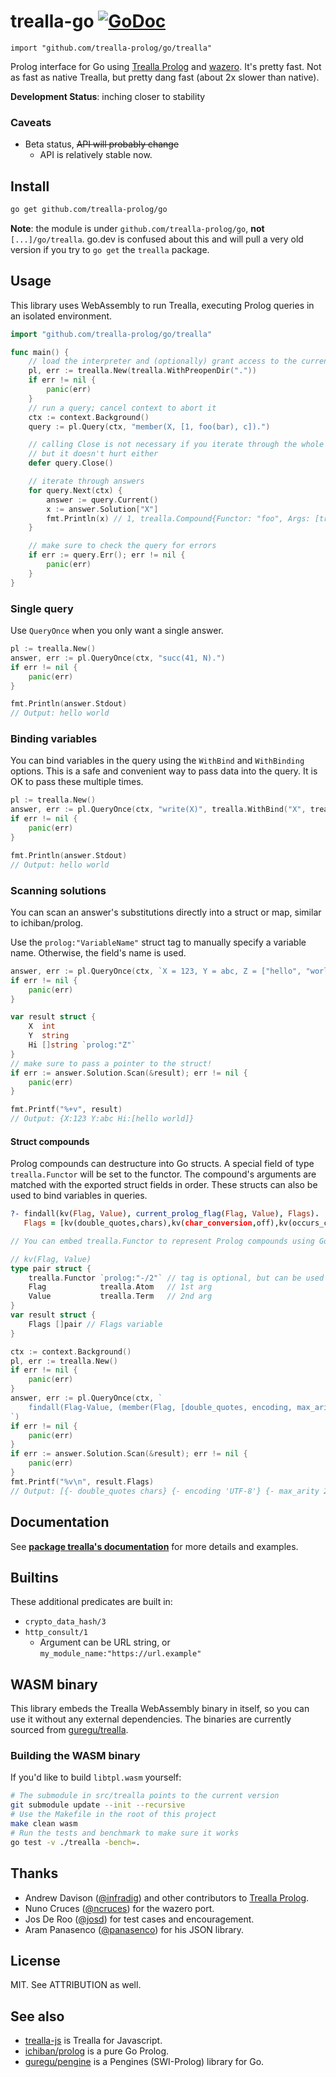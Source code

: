 # trealla-go [![GoDoc](https://godoc.org/github.com/trealla-prolog/go?status.svg)](https://godoc.org/github.com/trealla-prolog/go)
`import "github.com/trealla-prolog/go/trealla"`

Prolog interface for Go using [Trealla Prolog](https://github.com/trealla-prolog/trealla) and [wazero](https://wazero.io/).
It's pretty fast. Not as fast as native Trealla, but pretty dang fast (about 2x slower than native).

**Development Status**: inching closer to stability

### Caveats

- Beta status, <s>API will probably change</s>
  - API is relatively stable now.

## Install

```bash
go get github.com/trealla-prolog/go
```

**Note**: the module is under `github.com/trealla-prolog/go`, **not** `[...]/go/trealla`.
go.dev is confused about this and will pull a very old version if you try to `go get` the `trealla` package.

## Usage

This library uses WebAssembly to run Trealla, executing Prolog queries in an isolated environment.

```go
import "github.com/trealla-prolog/go/trealla"

func main() {
	// load the interpreter and (optionally) grant access to the current directory
	pl, err := trealla.New(trealla.WithPreopenDir("."))
	if err != nil {
		panic(err)
	}
	// run a query; cancel context to abort it
	ctx := context.Background()
	query := pl.Query(ctx, "member(X, [1, foo(bar), c]).")

	// calling Close is not necessary if you iterate through the whole result set
	// but it doesn't hurt either
	defer query.Close()

	// iterate through answers
	for query.Next(ctx) {
		answer := query.Current()
		x := answer.Solution["X"]
		fmt.Println(x) // 1, trealla.Compound{Functor: "foo", Args: [trealla.Atom("bar")]}, "c"
	}

	// make sure to check the query for errors
	if err := query.Err(); err != nil {
		panic(err)
	}
}
```

### Single query

Use `QueryOnce` when you only want a single answer.

```go
pl := trealla.New()
answer, err := pl.QueryOnce(ctx, "succ(41, N).")
if err != nil {
	panic(err)
}

fmt.Println(answer.Stdout)
// Output: hello world
```

### Binding variables

You can bind variables in the query using the `WithBind` and `WithBinding` options.
This is a safe and convenient way to pass data into the query.
It is OK to pass these multiple times.

```go
pl := trealla.New()
answer, err := pl.QueryOnce(ctx, "write(X)", trealla.WithBind("X", trealla.Atom("hello world")))
if err != nil {
	panic(err)
}

fmt.Println(answer.Stdout)
// Output: hello world
```

### Scanning solutions

You can scan an answer's substitutions directly into a struct or map, similar to ichiban/prolog.

Use the `prolog:"VariableName"` struct tag to manually specify a variable name.
Otherwise, the field's name is used.

```go
answer, err := pl.QueryOnce(ctx, `X = 123, Y = abc, Z = ["hello", "world"].`)
if err != nil {
	panic(err)
}

var result struct {
	X  int
	Y  string
	Hi []string `prolog:"Z"`
}
// make sure to pass a pointer to the struct!
if err := answer.Solution.Scan(&result); err != nil {
	panic(err)
}

fmt.Printf("%+v", result)
// Output: {X:123 Y:abc Hi:[hello world]}
```

#### Struct compounds

Prolog compounds can destructure into Go structs. A special field of type `trealla.Functor` will be set to the functor.
The compound's arguments are matched with the exported struct fields in order.
These structs can also be used to bind variables in queries.

```prolog
?- findall(kv(Flag, Value), current_prolog_flag(Flag, Value), Flags).
   Flags = [kv(double_quotes,chars),kv(char_conversion,off),kv(occurs_check,false),kv(character_escapes,true),...]
```

```go
// You can embed trealla.Functor to represent Prolog compounds using Go structs.

// kv(Flag, Value)
type pair struct {
	trealla.Functor `prolog:"-/2"` // tag is optional, but can be used to specify the functor/arity
	Flag            trealla.Atom   // 1st arg
	Value           trealla.Term   // 2nd arg
}
var result struct {
	Flags []pair // Flags variable
}

ctx := context.Background()
pl, err := trealla.New()
if err != nil {
	panic(err)
}
answer, err := pl.QueryOnce(ctx, `
	findall(Flag-Value, (member(Flag, [double_quotes, encoding, max_arity]), current_prolog_flag(Flag, Value)), Flags).
`)
if err != nil {
	panic(err)
}
if err := answer.Solution.Scan(&result); err != nil {
	panic(err)
}
fmt.Printf("%v\n", result.Flags)
// Output: [{- double_quotes chars} {- encoding 'UTF-8'} {- max_arity 255}]
```

## Documentation

See **[package trealla's documentation](https://pkg.go.dev/github.com/trealla-prolog/go#section-directories)** for more details and examples.

## Builtins

These additional predicates are built in:

- `crypto_data_hash/3`
- `http_consult/1`
  - Argument can be URL string, or `my_module_name:"https://url.example"`

## WASM binary

This library embeds the Trealla WebAssembly binary in itself, so you can use it without any external dependencies.
The binaries are currently sourced from [guregu/trealla](https://github.com/guregu/trealla).

### Building the WASM binary

If you'd like to build `libtpl.wasm` yourself:

```bash
# The submodule in src/trealla points to the current version
git submodule update --init --recursive
# Use the Makefile in the root of this project
make clean wasm
# Run the tests and benchmark to make sure it works
go test -v ./trealla -bench=.
```

## Thanks

- Andrew Davison ([@infradig](https://github.com/infradig)) and other contributors to [Trealla Prolog](https://github.com/trealla-prolog/trealla).
- Nuno Cruces ([@ncruces](https://github.com/ncruces)) for the wazero port.
- Jos De Roo ([@josd](https://github.com/josd)) for test cases and encouragement.
- Aram Panasenco ([@panasenco](https://github.com/panasenco)) for his JSON library.

## License

MIT. See ATTRIBUTION as well.

## See also

- [trealla-js](https://github.com/guregu/trealla-js) is Trealla for Javascript.
- [ichiban/prolog](https://github.com/ichiban/prolog) is a pure Go Prolog.
- [guregu/pengine](https://github.com/guregu/pengine) is a Pengines (SWI-Prolog) library for Go.
